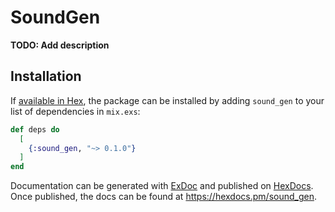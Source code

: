 # SoundGen

**TODO: Add description**

## Installation

If [available in Hex](https://hex.pm/docs/publish), the package can be installed
by adding `sound_gen` to your list of dependencies in `mix.exs`:

```elixir
def deps do
  [
    {:sound_gen, "~> 0.1.0"}
  ]
end
```

Documentation can be generated with [ExDoc](https://github.com/elixir-lang/ex_doc)
and published on [HexDocs](https://hexdocs.pm). Once published, the docs can
be found at <https://hexdocs.pm/sound_gen>.

